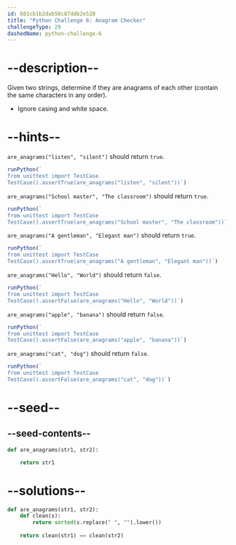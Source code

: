 ```yaml
---
id: 681cb1b2dab50c87ddb2e520
title: "Python Challenge 6: Anagram Checker"
challengeType: 29
dashedName: python-challenge-6
---
```


# --description--

Given two strings, determine if they are anagrams of each other (contain the same characters in any order).

- Ignore casing and white space.

# --hints--

`are_anagrams("listen", "silent")` should return `true`.

```js
runPython(`
from unittest import TestCase
TestCase().assertTrue(are_anagrams("listen", "silent"))`)
```

`are_anagrams("School master", "The classroom")` should return `true`.

```js
runPython(`
from unittest import TestCase
TestCase().assertTrue(are_anagrams("School master", "The classroom"))`)
```

`are_anagrams("A gentleman", "Elegant man")` should return `true`.

```js
runPython(`
from unittest import TestCase
TestCase().assertTrue(are_anagrams("A gentleman", "Elegant man"))`)
```

`are_anagrams("Hello", "World")` should return `false`.

```js
runPython(`
from unittest import TestCase
TestCase().assertFalse(are_anagrams("Hello", "World"))`)
```

`are_anagrams("apple", "banana")` should return `false`.

```js
runPython(`
from unittest import TestCase
TestCase().assertFalse(are_anagrams("apple", "banana"))`)
```

`are_anagrams("cat", "dog")` should return `false`.

```js
runPython(`
from unittest import TestCase
TestCase().assertFalse(are_anagrams("cat", "dog"))`)
```

# --seed--

## --seed-contents--

```py
def are_anagrams(str1, str2):

    return str1
```

# --solutions--

```py
def are_anagrams(str1, str2):
    def clean(s):
        return sorted(s.replace(" ", "").lower())
    
    return clean(str1) == clean(str2)
```
